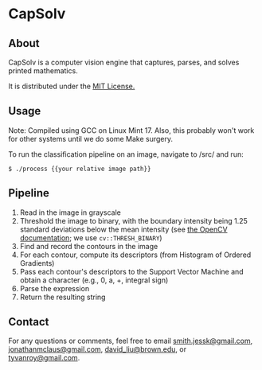 # CapSolv

## About

CapSolv is a computer vision engine that captures, parses, and solves printed mathematics. 

It is distributed under the [MIT License.](https://github.com/smithjessk/CapSolv/blob/master/LICENSE.md)

## Usage

Note: Compiled using GCC on Linux Mint 17. Also, this probably won't work for other systems until we do some Make surgery. 

To run the classification pipeline on an image, navigate to /src/ and run:

    $ ./process {{your relative image path}}

## Pipeline

1. Read in the image in grayscale
2. Threshold the image to binary, with the boundary intensity being 1.25 standard deviations below the mean intensity (see [the OpenCV documentation](http://docs.opencv.org/doc/tutorials/imgproc/threshold/threshold.html); we use <code>cv::THRESH_BINARY</code>)
3. Find and record the contours in the image
4. For each contour, compute its descriptors (from Histogram of Ordered Gradients)
5. Pass each contour's descriptors to the Support Vector Machine and obtain a character (e.g., 0, a, +, integral sign)
6. Parse the expression
7. Return the resulting string

## Contact

For any questions or comments, feel free to email <smith.jessk@gmail.com>, <jonathanmclaus@gmail.com>, <david_liu@brown.edu>, or <tyvanroy@gmail.com>. 
